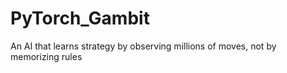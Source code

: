 # PyTorch_Gambit
An AI that learns strategy by observing millions of moves, not by memorizing rules
